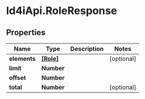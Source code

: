 # Id4iApi.RoleResponse

## Properties
Name | Type | Description | Notes
------------ | ------------- | ------------- | -------------
**elements** | [**[Role]**](Role.md) |  | [optional] 
**limit** | **Number** |  | 
**offset** | **Number** |  | 
**total** | **Number** |  | [optional] 


